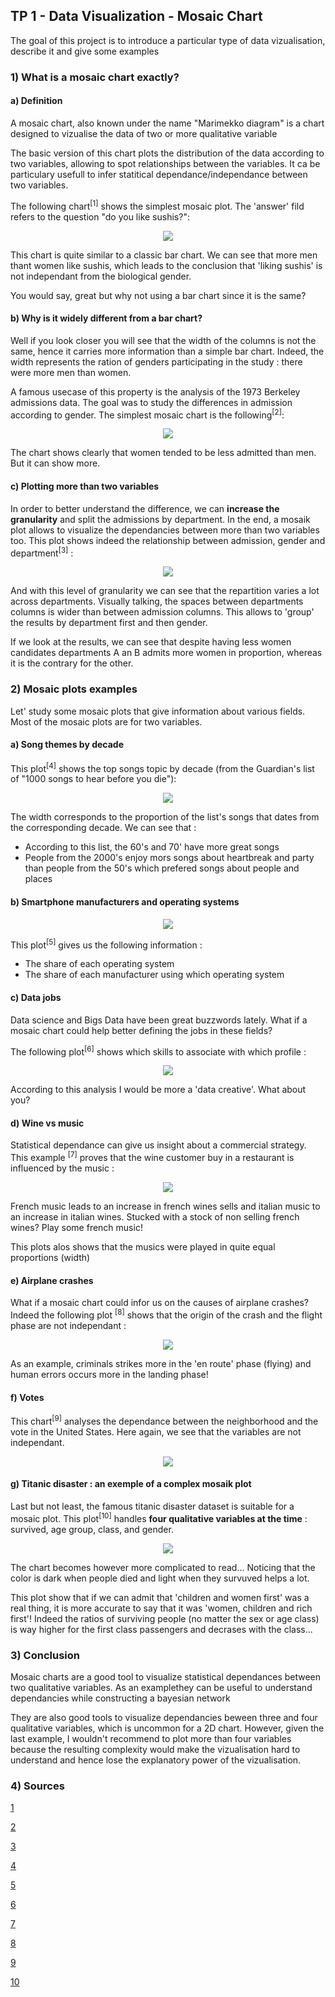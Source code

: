 ## TP 1 - Data Visualization - Mosaic Chart

The goal of this project is to introduce a particular type of data vizualisation, describe it and give some examples


### 1) What is a mosaic chart exactly?

#### a) Definition 

A mosaic chart, also known under the name "Marimekko diagram" is a chart designed to vizualise the data of two or more qualitative variable  

The basic version of this chart plots the distribution of the data according to two variables, allowing to spot relationships between the variables. It ca be particulary usefull to infer statitical dependance/independance between two variables.

The following chart<sup>[1]</sup> shows the simplest mosaic plot. The 'answer' fild refers to the question "do you like sushis?":

<p align="center">
  <img src=https://github.com/AlxClt/dataviz_ecl18/blob/master/TP1/img/mosaic5.png/>
</p>

This chart is quite similar to a classic bar chart. We can see that more men thant women like sushis, which leads to the conclusion that 'liking sushis' is not independant from the biological gender. 

You would say, great but why not using a bar chart since it is the same?

#### b) Why is it widely different from a bar chart?

Well if you look closer you will see that the width of the columns is not the same, hence it carries more information than a simple bar chart. Indeed, the width represents the ration of genders participating in the study : there were more men than women. 

A famous usecase of this property is the analysis of the 1973 Berkeley admissions data. The goal was to study the differences in admission according to gender. The simplest mosaic chart is the following<sup>[2]</sup>:

<p align="center">
  <img src=https://github.com/AlxClt/dataviz_ecl18/blob/master/TP1/img/mosaic12.PNG />
</p>

The chart shows clearly that women tended to be less admitted than men. But it can show more.

 #### c) Plotting more than two variables

In order to better understand the difference, we can __increase the granularity__ and split the admissions by department. In the end, a mosaik plot allows to visualize the dependancies between more than two variables too. This plot shows indeed the relationship between admission, gender and department<sup>[3]</sup> :
  
<p align="center">
  <img src=https://github.com/AlxClt/dataviz_ecl18/blob/master/TP1/img/mosaic13.PNG />
</p>

And with this level of granularity we can see that the repartition varies a lot across departments. Visually talking, the spaces between departments columns is wider than between admission columns. This allows to 'group' the results by department first and then gender.

If we look at the results, we can see that despite having less women candidates departments A an B admits more women in proportion, whereas it is the contrary for the other. 


### 2) Mosaic plots examples

Let' study some mosaic plots that give information about various fields. Most of the mosaic plots are for two variables.

#### a) Song themes by decade

This plot<sup>[4]</sup> shows the top songs topic by decade (from  the Guardian's list of "1000 songs to hear before you die"):

<p align="center">
  <img src=https://github.com/AlxClt/dataviz_ecl18/blob/master/TP1/img/Mosaic1.png />
</p>

The width corresponds to the proportion of the list's songs that dates from the corresponding decade. We can see that :
* According to this list, the 60's and 70' have more great songs
* People from the 2000's enjoy mors songs about heartbreak and party than people from the 50's which prefered songs about people and places

#### b) Smartphone manufacturers and operating systems

<p align="center">
  <img src=https://github.com/AlxClt/dataviz_ecl18/blob/master/TP1/img/mosaic2.png />
</p>

This plot<sup>[5]</sup> gives us the following information :
* The share of each operating system
* The share of each manufacturer using which operating system

#### c) Data jobs

Data science and Bigs Data have been great buzzwords lately. What if a mosaic chart could help better defining the jobs in these fields?

The following plot<sup>[6]</sup> shows which skills to associate with which profile :

<p align="center">
  <img src=https://github.com/AlxClt/dataviz_ecl18/blob/master/TP1/img/mosaic4.png />
</p>

According to this analysis I would be more a 'data creative'. What about you?

#### d) Wine vs music

Statistical dependance can give us insight about a commercial strategy. This example <sup>[7]</sup> proves that the wine customer buy in a restaurant is influenced by the music :

<p align="center">
  <img src=https://github.com/AlxClt/dataviz_ecl18/blob/master/TP1/img/mosaic7.jpg />
</p>

French music leads to an increase in french wines sells and italian music to an increase in italian wines. Stucked with a stock of non selling french wines? Play some french music!

This plots alos shows that the musics were played in quite equal proportions (width)

#### e) Airplane crashes

What if a mosaic chart could infor us on the causes of airplane crashes? Indeed the following plot <sup>[8]</sup> shows that the origin of the crash and the flight phase are not independant : 

<p align="center">
  <img src=https://github.com/AlxClt/dataviz_ecl18/blob/master/TP1/img/mosaic10.png />
</p>

As an example, criminals strikes more in the 'en route' phase (flying) and human errors occurs more in the landing phase!

#### f) Votes

This chart<sup>[9]</sup> analyses the dependance between the neighborhood and the vote in the United States. Here again, we see that the variables are not independant. 

<p align="center">
  <img src=https://github.com/AlxClt/dataviz_ecl18/blob/master/TP1/img/mosaic9.png />
</p>

#### g) Titanic disaster : an exemple of a complex mosaik plot

Last but not least, the famous titanic disaster dataset is suitable for a mosaic plot. This plot<sup>[10]</sup> handles __four qualitative variables at the time__ : survived, age group, class, and gender.

<p align="center">
  <img src=https://github.com/AlxClt/dataviz_ecl18/blob/master/TP1/img/mosaic14.png />
</p>

The chart becomes however more complicated to read... Noticing that the color is dark when people died and light when they survuved helps a lot.

This plot show that if we can admit that 'children and women first' was a real thing, it is more accurate to say that it was 'women, children and rich first'! Indeed the ratios of surviving people (no matter the sex or age class) is way higher for the first class passengers and decrases with the class...

### 3) Conclusion

Mosaic charts are a good tool to visualize statistical dependances between two qualitative variables. As an examplethey can be useful to understand dependancies while constructing a bayesian network

They are also good tools to visualize dependancies beween three and four qualitative variables, which is uncommon for a 2D chart. However, given the last example, I wouldn't recommend to plot more than four variables because the resulting complexity would make the vizualisation hard to understand and hence lose the explanatory power of the vizualisation.

### 4) Sources

[1](https://steemit.com/programming/@dkmathstats/displaying-table-results-in-r)

[2](https://ncss-wpengine.netdna-ssl.com/wp-content/themes/ncss/pdf/Procedures/NCSS/Mosaic_Plots.pdf)

[3](https://ncss-wpengine.netdna-ssl.com/wp-content/themes/ncss/pdf/Procedures/NCSS/Mosaic_Plots.pdf)

[4](https://en.wikipedia.org/wiki/Mosaic_plot)

[5](http://www.actuarially.co.uk/post/27156208823/smartphone-operating-system-share-mosaic-plot)

[6](https://jeremiahstanghini.com/2017/07/30/what-is-data-science/)

[7](https://www.qimacros.com/quality-tools/mosaic-chart-marimekko/)

[8](http://proc-x.com/2015/03/visualizing-the-causes-of-airline-crashes/)

[9](https://blogs.sas.com/content/sastraining/2012/10/23/top-3-updates-to-categorical-data-analysis-using-sas/)

[10](http://www.grroups.com/blog/r-graphics-tutorial-series-part-4)
